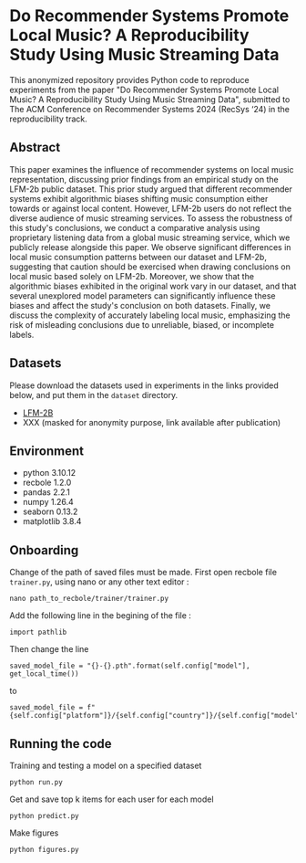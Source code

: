 # Do Recommender Systems Promote Local Music? A Reproducibility Study Using Music Streaming Data


This anonymized repository provides Python code to reproduce experiments from the paper "Do Recommender Systems Promote Local Music? A Reproducibility Study Using Music Streaming Data", submitted to The ACM Conference on Recommender Systems 2024 (RecSys ‘24) in the reproducibility track.


## Abstract

This paper examines the influence of recommender systems on local music representation, discussing prior findings from an empirical study on the LFM-2b public dataset. This prior study argued that different recommender systems exhibit algorithmic biases shifting music consumption either towards or against local content.
However, LFM-2b users do not reflect the diverse audience of music streaming services.
To assess the robustness of this study's conclusions, we conduct a comparative analysis using proprietary listening data from a global music streaming service, which we publicly release alongside this paper. We observe significant differences in local music consumption patterns between our dataset and LFM-2b, suggesting that caution should be exercised when drawing conclusions on local music based solely on LFM-2b.
Moreover, we show that the algorithmic biases exhibited in the original work vary in our dataset, and that several unexplored model parameters can significantly influence these biases and affect the study's conclusion on both datasets. Finally, we discuss the complexity of accurately labeling local music, emphasizing the risk of misleading conclusions due to unreliable, biased, or incomplete labels.

## Datasets

Please download the datasets used in experiments in the links provided below, and put them in the `dataset` directory.
- [LFM-2B](https://drive.google.com/file/d/1a7DG9UNKNZQlXVjS9zoYdzl4jZC06Rhz/view?usp=drive_link)
- XXX (masked for anonymity purpose, link available after publication)

## Environment
- python 3.10.12
- recbole 1.2.0
- pandas 2.2.1
- numpy 1.26.4
- seaborn 0.13.2
- matplotlib 3.8.4

## Onboarding

Change of the path of saved files must be made. First open recbole file `trainer.py`, using nano or any other text editor :

```
nano path_to_recbole/trainer/trainer.py
```

Add the following line in the begining of the file :

```
import pathlib
```

Then change the line

```
saved_model_file = "{}-{}.pth".format(self.config["model"], get_local_time())
```

to

```
saved_model_file = f"{self.config["platform"]}/{self.config["country"]}/{self.config["model"]}/get_local_time().pth"
```

## Running the code

Training and testing a model on a specified dataset

```
python run.py
```

Get and save top k items for each user for each model

```
python predict.py
```

Make figures

```
python figures.py
```